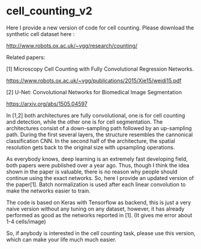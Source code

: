 # cell_counting_v2

Here I provide a new version of code for cell counting.
Please download the synthetic cell dataset here :

http://www.robots.ox.ac.uk/~vgg/research/counting/

Related papers:

[1] Microscopy Cell Counting with Fully Convolutional Regression Networks.

https://www.robots.ox.ac.uk/~vgg/publications/2015/Xie15/weidi15.pdf

[2] U-Net: Convolutional Networks for Biomedical Image Segmentation

https://arxiv.org/abs/1505.04597

In [1,2] both architectures are fully convolutional, one is for cell counting and detection, while the other one is for cell segmentation.
The architectures consist of a down-sampling path followed by an up-sampling path.
During the first several layers, the structure resembles the cannonical classification CNN.
In the second half of the architecture, the spatial resolution gets back to the original size with upsampling operations.

As everybody knows, deep learning is an extremely fast developing field, both papers were published over a year ago.
Thus, though I think the idea shown in the paper is valuable, there is no reason why people should continue using the exact networks.
So, here I provide an updated version of the paper[1]. Batch normalization is used after each linear convolution to make the networks easier to train.

The code is based on Keras with Tensorflow as backend, this is just a very naive version without any tuning on any dataset,
however, it has already performed as good as the networks reported in [1]. (It gives me error about 1-4 cells/image)

So, if anybody is interested in the cell counting task, please use this version, which can make your life much much easier. 
